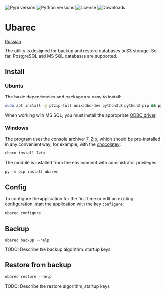 ![Pypi version](https://img.shields.io/pypi/v/ubarec.svg)
![Python versions](https://img.shields.io/pypi/pyversions/ubarec)
![License](https://img.shields.io/github/license/fgbm/ubarec.svg)
![Downloads](https://img.shields.io/pypi/dm/ubarec)

# Ubarec

[Russian](README.ru.md)

The utility is designed for backup and restore databases to S3 storage. 
So far, PostgreSQL and MS SQL databases are supported.

## Install

### Ubuntu

The basic dependencies and package are easy to install:
```bash
sudo apt install -y p7zip-full unixodbc-dev python3.8 python3-pip && python3.8 -m pip install ubarec
```

When working with MS SQL, you must install the appropriate [ODBC driver](https://docs.microsoft.com/sql/connect/odbc/linux-mac/installing-the-microsoft-odbc-driver-for-sql-server).

### Windows

The program uses the console archiver [7-Zip](https://www.7-zip.org/download.html), 
which should be pre-installed in any convenient way, for example, with the
[chocolatey](https://chocolatey.org/):
```powershell
choco install 7zip 
```

The module is installed from the environment with administrator privileges:
```powershell
py -m pip install ubarec
```

## Config

To configure the application for the first time or edit an existing configuration, start the application
with the key ```configure```:
```powershell
ubarec configure
```

## Backup

```powershell
ubarec backup --help
```
TODO: Describe the backup algorithm, startup keys

## Restore from backup

```powershell
ubarec restore --help
```
TODO: Describe the restore algorithm, startup keys
